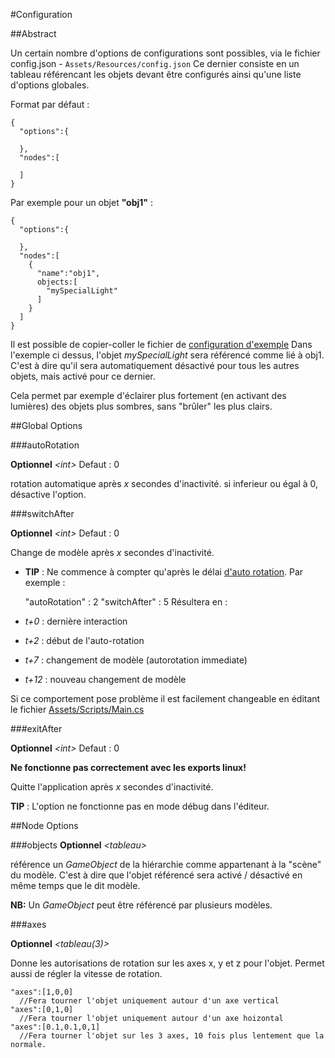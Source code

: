 #Configuration

##Abstract

Un certain nombre d'options de configurations sont possibles, via le fichier config.json - ```Assets/Resources/config.json```
Ce dernier consiste en un tableau référencant les objets devant être configurés ainsi qu'une liste d'options globales.

Format par défaut :
```
{
  "options":{

  },
  "nodes":[

  ]
}
```

Par exemple pour un objet **"obj1"** :
```
{
  "options":{

  },
  "nodes":[
    {
      "name":"obj1",
      objects:[
        "mySpecialLight"
      ]
    }
  ]
}
```
Il est possible de copier-coller le fichier de [configuration d'exemple](config_sample.json)
Dans l'exemple ci dessus, l'objet *mySpecialLight* sera référencé comme lié à obj1. C'est à dire qu'il sera automatiquement désactivé pour tous les autres objets, mais activé pour ce dernier.



Cela permet par exemple d'éclairer plus fortement (en activant des lumières) des objets plus sombres, sans "brûler" les plus clairs.

##Global Options

###autoRotation

**Optionnel** _\<int>_ Defaut : 0

rotation automatique après *x* secondes d'inactivité. si inferieur ou égal à 0, désactive l'option.

###switchAfter

**Optionnel** _\<int>_ Defaut : 0


Change de modèle après *x* secondes d'inactivité.

- **TIP** : Ne commence à compter qu'après le délai [d'auto rotation](#autorotation). Par exemple :

    "autoRotation" : 2
    "switchAfter" : 5
Résultera en :

- *t+0* : dernière interaction
- *t+2* : début de l'auto-rotation
- *t+7* : changement de modèle (autorotation immediate)
- *t+12* : nouveau changement de modèle

Si ce comportement pose problème il est facilement changeable en éditant le fichier [Assets/Scripts/Main.cs](Assets/Scripts/Main.cs#L49)


###exitAfter

**Optionnel** _\<int>_ Defaut : 0

**Ne fonctionne pas correctement avec les exports linux!**

Quitte l'application après *x* secondes d'inactivité.

**TIP** : L'option ne fonctionne pas en mode débug dans l'éditeur.



##Node Options

###objects
**Optionnel** _\<tableau>_

référence un *GameObject* de la hiérarchie comme appartenant à la "scène" du modèle. C'est à dire que l'objet référencé sera activé / désactivé en même temps que le dit modèle.

**NB:** Un *GameObject* peut être référencé par plusieurs modèles.

###axes

**Optionnel** _\<tableau(3)>_

Donne les autorisations de rotation sur les axes x, y et z pour l'objet.
Permet aussi de régler la vitesse de rotation.

```
"axes":[1,0,0]
  //Fera tourner l'objet uniquement autour d'un axe vertical
"axes":[0,1,0]
  //Fera tourner l'objet uniquement autour d'un axe hoizontal
"axes":[0.1,0.1,0,1]
  //Fera tourner l'objet sur les 3 axes, 10 fois plus lentement que la normale.
```
